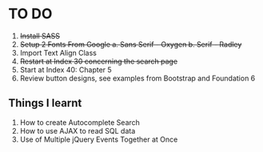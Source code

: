 # TO DO
1. <del>Install SASS</del>
2. <del>Setup 2 Fonts From Google
	a. Sans Serif - Oxygen
	b. Serif - Radley</del>
3. Import Text Align Class
4. <del>Restart at Index 30 concerning the search page</del>
5. Start at Index 40: Chapter 5
6. Review button designs, see examples from Bootstrap and Foundation 6

## Things I learnt
1. How to create Autocomplete Search
2. How to use AJAX to read SQL data
3. Use of Multiple jQuery Events Together at Once